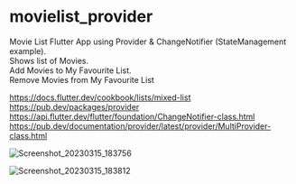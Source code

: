# movielist_provider

Movie List Flutter App using Provider & ChangeNotifier (StateManagement example).    
Shows list of Movies.      
Add Movies to My Favourite List.      
Remove Movies from My Favourite List     

https://docs.flutter.dev/cookbook/lists/mixed-list     
https://pub.dev/packages/provider        
https://api.flutter.dev/flutter/foundation/ChangeNotifier-class.html       
https://pub.dev/documentation/provider/latest/provider/MultiProvider-class.html         

![Screenshot_20230315_183756](https://user-images.githubusercontent.com/67881141/225321526-2785d4d2-b718-4d2e-bea1-bf588a7660eb.png)

![Screenshot_20230315_183812](https://user-images.githubusercontent.com/67881141/225321556-c076ba02-9a60-40cb-b545-d52d77690c63.png)
